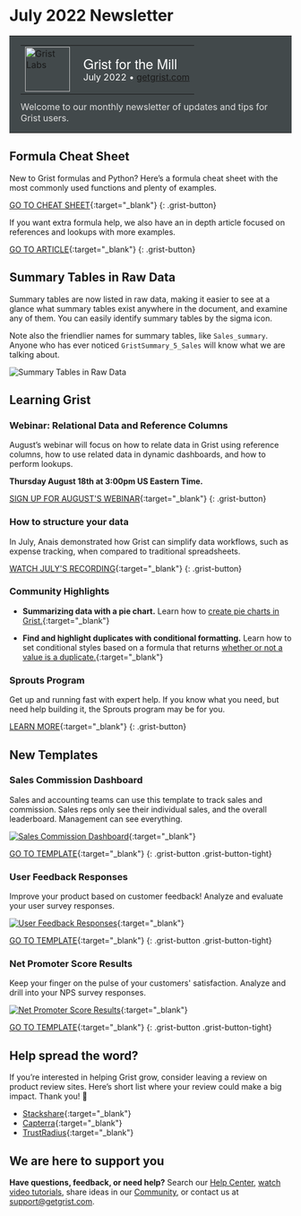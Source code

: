 # July 2022 Newsletter

<style>
  /* restore some poorly overridden defaults */
  .newsletter-header .table {
    background-color: initial;
    border: initial;
  }
  .newsletter-header .table > tbody > tr > td {
    padding: initial;
    border: initial;
    vertical-align: initial;
  }
  .newsletter-header img.header-img {
    padding: initial;
    max-width: initial;
    display: initial;
    padding: initial;
    line-height: initial;
    background-color: initial;
    border: initial;
    border-radius: initial;
    margin: initial;
  }

  /* copy newsletter styles, with a prefix for sufficient specificity */
  .newsletter-header .header {
    border: none;
    padding: 0;
    margin: 0;
  }
  .newsletter-header table > tbody > tr > td.header-image {
    width: 80px;
    padding-right: 16px;
  }
  .newsletter-header table > tbody > tr > td.header-text {
    background-color: #42494B;
    padding: 16px 20px;
  }
  .newsletter-header table.header-top {
    border: none;
    padding: 0;
    margin: 0;
    width: 100%;
  }
  .header-title {
    font-family: Helvetica Neue, Helvetica, Arial, sans-serif;
    font-size: 24px;
    line-height: 28px;
    color: #FFFFFF;
  }
  .header-month {
    color: #FFFFFF;
  }
  .header-welcome {
    margin-top: 12px;
    color: #FFFFFF;
  }
  .newsletter-summary {
    background-color: #e3fff5;
    margin: 0;
    padding: 10px;
  }
  .newsletter-summary-header {
    text-align: center;
    padding-bottom: 10px;
    border-bottom: 1px solid lightgrey;
  }
  .newsletter-summary ul {
    padding-left: 20px;
  }
  .newsletter-summary li {
    margin-bottom: 10px;
  }
  .newsletter-summary li p {
    margin: 0px
  }
</style>
<div class="newsletter-header">
<table class="header" cellpadding="0" cellspacing="0" border="0"><tr>
  <td class="header-text">
    <table class="header-top"><tr>
      <td class="header-image">
        <a href="https://www.getgrist.com">
          <img class="header-img" srcimages/newsletters/grist-labs.png" width="80" height="80" alt="Grist Labs" border="0">
        </a>
      </td>
      <td class="header-top-text">
        <div class="header-title">Grist for the Mill</div>
        <div class="header-month">July 2022
          &#8226; <a href="https://www.getgrist.com/">getgrist.com</a></div>
      </td>
    </tr></table>
    <div class="header-welcome" style="color: #e0e0e0;">
      Welcome to our monthly newsletter of updates and tips for Grist users.
    </div>
  </td>
</tr></table>
</div>

## Formula Cheat Sheet

New to Grist formulas and Python? Here’s a formula cheat sheet with the most commonly used functions and plenty of examples.

[GO TO CHEAT SHEET](../en/formula-cheat-sheet.md){:target="\_blank"}
{: .grist-button}

If you want extra formula help, we also have an in depth article focused on references and lookups with more examples. 

[GO TO ARTICLE](../en/references-lookups.md){:target="\_blank"}
{: .grist-button}

## Summary Tables in Raw Data

Summary tables are now listed in raw data, making it easier to see at a glance what summary tables exist anywhere in the document, and examine any of them. You can easily identify summary tables by the sigma icon.

Note also the friendlier names for summary tables, like `Sales_summary`. Anyone who has ever noticed `GristSummary_5_Sales` will know what we are talking about.

![Summary Tables in Raw Data](images/newsletters/2022-07/summary-in-raw-trim.png)

## Learning Grist

### Webinar: Relational Data and Reference Columns

August’s webinar will focus on how to relate data in Grist using reference columns, how to use related data in dynamic dashboards, and how to perform lookups.

**Thursday August 18th at 3:00pm US Eastern Time.**

[SIGN UP FOR AUGUST'S WEBINAR](https://www.getgrist.com/learn-grist-webinar/){:target="\_blank"}
{: .grist-button}

### How to structure your data

In July, Anais demonstrated how Grist can simplify data workflows, such as expense tracking, when compared to traditional spreadsheets.

[WATCH JULY'S RECORDING](https://www.youtube.com/watch?v=jWK4hBXbyKc){:target="\_blank"}
{: .grist-button}

### Community Highlights

* **Summarizing data with a pie chart.** Learn how to [create pie charts in Grist.](https://community.getgrist.com/t/creating-summarize-data-with-pie-chart/){:target="\_blank"}

* **Find and highlight duplicates with conditional formatting.** Learn how to set conditional styles based on a formula that returns [whether or not a value is a duplicate.](https://community.getgrist.com/t/blocking-duplicate-values/1170){:target="\_blank"}

### Sprouts Program

Get up and running fast with expert help. If you know what you need, but need help building it, the Sprouts program may be for you.

[LEARN MORE](https://www.getgrist.com/sprouts-program/){:target="\_blank"}
{: .grist-button}

## New Templates

### Sales Commission Dashboard

Sales and accounting teams can use this template to track sales and commission. Sales reps only see their individual sales, and the overall leaderboard. Management can see everything.

[![Sales Commission Dashboard](images/newsletters/2022-07/sales-commission.png)](https://templates.getgrist.com/pVq4xESKtU24/Sales-Commissions-Dashboard/){:target="\_blank"}

[GO TO TEMPLATE](https://templates.getgrist.com/pVq4xESKtU24/Sales-Commissions-Dashboard/){:target="\_blank"}
{: .grist-button .grist-button-tight}

### User Feedback Responses

Improve your product based on customer feedback! Analyze and evaluate your user survey responses.

[![User Feedback Responses](images/newsletters/2022-07/user-feedback.png)](https://templates.getgrist.com/4ktYzGV1mUip/User-Feedback-Responses/){:target="\_blank"}

[GO TO TEMPLATE](https://templates.getgrist.com/4ktYzGV1mUip/User-Feedback-Responses/){:target="\_blank"}
{: .grist-button .grist-button-tight}

### Net Promoter Score Results

Keep your finger on the pulse of your customers' satisfaction. Analyze and drill into your NPS survey responses.

[![Net Promoter Score Results](images/newsletters/2022-07/nps-results.png)](https://templates.getgrist.com/qvND7WUcuNb2/Net-Promoter-Score-Results/){:target="\_blank"}

[GO TO TEMPLATE](https://templates.getgrist.com/qvND7WUcuNb2/Net-Promoter-Score-Results/){:target="\_blank"}
{: .grist-button .grist-button-tight}

## Help spread the word?
If you’re interested in helping Grist grow, consider leaving a review on product review sites. Here’s  short list where your review could make a big impact. Thank you! 🙏


* [Stackshare](https://stackshare.io/getgrist){:target="\_blank"}
* [Capterra](https://www.capterra.com/p/232821/Grist/){:target="\_blank"}
* [TrustRadius](https://www.trustradius.com/products/grist/){:target="\_blank"}

## We are here to support you

**Have questions, feedback, or need help?** Search our [Help Center](../en/index.md), [watch video
tutorials](https://www.youtube.com/channel/UCx0ioQrrC-bIrkmZ7ZULr0g/playlists), share ideas in our
[Community](https://community.getgrist.com), or contact us at <support@getgrist.com>.
